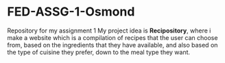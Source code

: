 # FED-ASSG-1-Osmond
Repository for my assignment 1
My project idea is **Recipository**, where i make a website which is a compilation of recipes that the user can choose from, based on the ingredients that they have available, and also based on the type of cuisine they prefer, down to the meal type they want.
